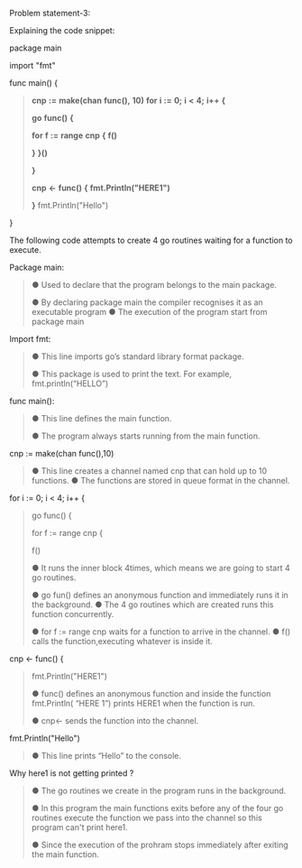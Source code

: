 Problem statement-3:

Explaining the code snippet:

package main

import "fmt"

func main() {

> **cnp** **:=** **make(chan** **func(),** **10)** **for** **i** **:=**
> **0;** **i** **\<** **4;** **i++** **{**
>
> **go** **func()** **{**
>
> **for** **f** **:=** **range** **cnp** **{** **f()**
>
> **}** **}()**
>
> **}**
>
> **cnp** **\<-** **func()** **{** **fmt.Println("HERE1")**
>
> **}** fmt.Println("Hello")

}

The following code attempts to create 4 go routines waiting for a
function to execute.

Package main:

> ● Used to declare that the program belongs to the main package.
>
> ● By declaring package main the compiler recognises it as an
> executable program ● The execution of the program start from package
> main

Import fmt:

> ● This line imports go’s standard library format package.
>
> ● This package is used to print the text. For example,
> fmt.println(“HELLO”)

func main():

> ● This line defines the main function.
>
> ● The program always starts running from the main function.

cnp := make(chan func(),10)

> ● This line creates a channel named cnp that can hold up to 10
> functions. ● The functions are stored in queue format in the channel.

for i := 0; i \< 4; i++ {

> go func() {
>
> for f := range cnp {
>
> f()
>
> ● It runs the inner block 4times, which means we are going to start 4
> go routines.
>
> ● go fun() defines an anonymous function and immediately runs it in
> the background. ● The 4 go routines which are created runs this
> function concurrently.
>
> ● for f := range cnp waits for a function to arrive in the channel. ●
> f() calls the function,executing whatever is inside it.

cnp \<- func() {

> fmt.Println("HERE1")
>
> ● func() defines an anonymous function and inside the function
> fmt.Println( “HERE 1”) prints HERE1 when the function is run.
>
> ● cnp\<- sends the function into the channel.

fmt.Println("Hello")

> ● This line prints “Hello” to the console.

Why here1 is not getting printed ?

> ● The go routines we create in the program runs in the background.
>
> ● In this program the main functions exits before any of the four go
> routines execute the function we pass into the channel so this program
> can't print here1.
>
> ● Since the execution of the prohram stops immediately after exiting
> the main function.

